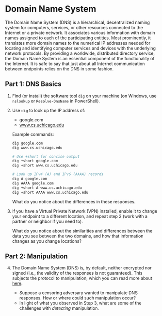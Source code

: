 # Domain Name System

The Domain Name System (DNS) is a hierarchical, decentralized naming system
for computers, services, or other resources connected to the Internet or a
private network. It associates various information with domain names assigned
to each of the participating entities. Most prominently, it translates more
domain names to the numerical IP addresses needed for locating and identifying
computer services and devices with the underlying network protocols. By
providing a worldwide, distributed directory service, the Domain Name System
is an essential component of the functionality of the Internet. It is safe to
say that just about all Internet communication between endpoints relies on the
DNS in some fashion.

## Part 1: DNS Basics

1. Find (or install) the software tool `dig` on your machine (on Windows, use `nslookup` or `Resolve-DnsName` in PowerShell).
2. Use `dig` to look up the IP address of:

   - google.com
   - www.cs.uchicago.edu

   Example commands:
   ```bash
   dig google.com
   dig www.cs.uchicago.edu

   # Use +short for concise output
   dig +short google.com
   dig +short www.cs.uchicago.edu

   # Look up IPv4 (A) and IPv6 (AAAA) records
   dig A google.com
   dig AAAA google.com
   dig +short A www.cs.uchicago.edu
   dig +short AAAA www.cs.uchicago.edu
   ```

   What do you notice about the differences in these responses.

3. If you have a Virtual Private Network (VPN) installed, enable it to change
   your endpoint to a different location, and repeat step 2 (work with a
   partner or neighbor if you need to).
  
   What do you notice about the similarities and differences between the data
   you see between the two domains, and how that information changes as you
   change locations?
   
## Part 2: Manipulation   

4. The Domain Name System (DNS) is, by default, neither encrypted nor signed
   (i.e., the validity of the responses is not guaranteed). This subjects the
   protocol to manipulation, which you can read more about
   [here](https://www.usenix.org/system/files/conference/usenixsecurity17/sec17-pearce.pdf).
   
   - Suppose a censoring adversary wanted to manipulate DNS responses. How or
     where could such manipulation occur?
   - In light of what you observed in Step 3, what are some of the challenges
     with *detecting* manipulation.
   

